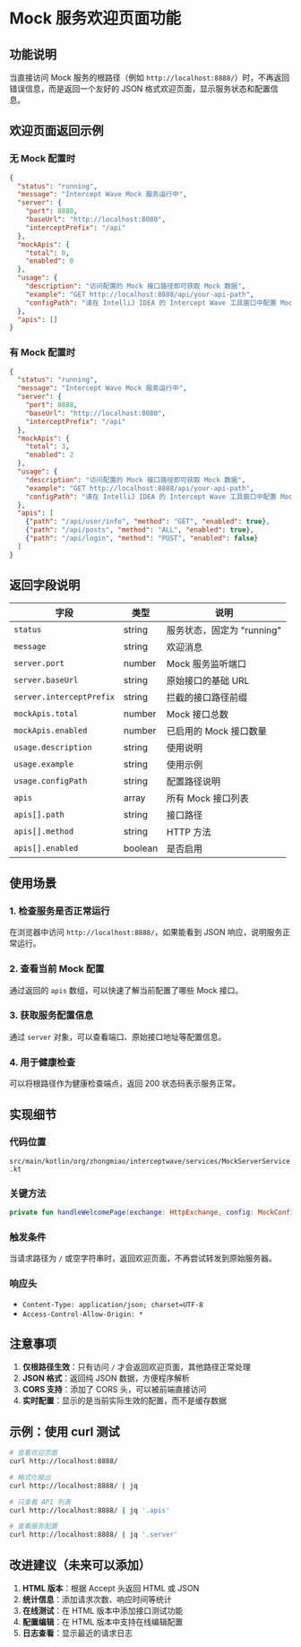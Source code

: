 # Mock 服务欢迎页面功能

## 功能说明

当直接访问 Mock 服务的根路径（例如 `http://localhost:8888/`）时，不再返回错误信息，而是返回一个友好的 JSON 格式欢迎页面，显示服务状态和配置信息。

## 欢迎页面返回示例

### 无 Mock 配置时

```json
{
  "status": "running",
  "message": "Intercept Wave Mock 服务运行中",
  "server": {
    "port": 8888,
    "baseUrl": "http://localhost:8080",
    "interceptPrefix": "/api"
  },
  "mockApis": {
    "total": 0,
    "enabled": 0
  },
  "usage": {
    "description": "访问配置的 Mock 接口路径即可获取 Mock 数据",
    "example": "GET http://localhost:8888/api/your-api-path",
    "configPath": "请在 IntelliJ IDEA 的 Intercept Wave 工具窗口中配置 Mock 接口"
  },
  "apis": []
}
```

### 有 Mock 配置时

```json
{
  "status": "running",
  "message": "Intercept Wave Mock 服务运行中",
  "server": {
    "port": 8888,
    "baseUrl": "http://localhost:8080",
    "interceptPrefix": "/api"
  },
  "mockApis": {
    "total": 3,
    "enabled": 2
  },
  "usage": {
    "description": "访问配置的 Mock 接口路径即可获取 Mock 数据",
    "example": "GET http://localhost:8888/api/your-api-path",
    "configPath": "请在 IntelliJ IDEA 的 Intercept Wave 工具窗口中配置 Mock 接口"
  },
  "apis": [
    {"path": "/api/user/info", "method": "GET", "enabled": true},
    {"path": "/api/posts", "method": "ALL", "enabled": true},
    {"path": "/api/login", "method": "POST", "enabled": false}
  ]
}
```

## 返回字段说明

| 字段 | 类型 | 说明 |
|------|------|------|
| `status` | string | 服务状态，固定为 "running" |
| `message` | string | 欢迎消息 |
| `server.port` | number | Mock 服务监听端口 |
| `server.baseUrl` | string | 原始接口的基础 URL |
| `server.interceptPrefix` | string | 拦截的接口路径前缀 |
| `mockApis.total` | number | Mock 接口总数 |
| `mockApis.enabled` | number | 已启用的 Mock 接口数量 |
| `usage.description` | string | 使用说明 |
| `usage.example` | string | 使用示例 |
| `usage.configPath` | string | 配置路径说明 |
| `apis` | array | 所有 Mock 接口列表 |
| `apis[].path` | string | 接口路径 |
| `apis[].method` | string | HTTP 方法 |
| `apis[].enabled` | boolean | 是否启用 |

## 使用场景

### 1. 检查服务是否正常运行

在浏览器中访问 `http://localhost:8888/`，如果能看到 JSON 响应，说明服务正常运行。

### 2. 查看当前 Mock 配置

通过返回的 `apis` 数组，可以快速了解当前配置了哪些 Mock 接口。

### 3. 获取服务配置信息

通过 `server` 对象，可以查看端口、原始接口地址等配置信息。

### 4. 用于健康检查

可以将根路径作为健康检查端点，返回 200 状态码表示服务正常。

## 实现细节

### 代码位置
`src/main/kotlin/org/zhongmiao/interceptwave/services/MockServerService.kt`

### 关键方法
```kotlin
private fun handleWelcomePage(exchange: HttpExchange, config: MockConfig)
```

### 触发条件
当请求路径为 `/` 或空字符串时，返回欢迎页面，不再尝试转发到原始服务器。

### 响应头
- `Content-Type: application/json; charset=UTF-8`
- `Access-Control-Allow-Origin: *`

## 注意事项

1. **仅根路径生效**：只有访问 `/` 才会返回欢迎页面，其他路径正常处理
2. **JSON 格式**：返回纯 JSON 数据，方便程序解析
3. **CORS 支持**：添加了 CORS 头，可以被前端直接访问
4. **实时配置**：显示的是当前实际生效的配置，而不是缓存数据

## 示例：使用 curl 测试

```bash
# 查看欢迎页面
curl http://localhost:8888/

# 格式化输出
curl http://localhost:8888/ | jq

# 只查看 API 列表
curl http://localhost:8888/ | jq '.apis'

# 查看服务配置
curl http://localhost:8888/ | jq '.server'
```

## 改进建议（未来可以添加）

1. **HTML 版本**：根据 Accept 头返回 HTML 或 JSON
2. **统计信息**：添加请求次数、响应时间等统计
3. **在线测试**：在 HTML 版本中添加接口测试功能
4. **配置编辑**：在 HTML 版本中支持在线编辑配置
5. **日志查看**：显示最近的请求日志